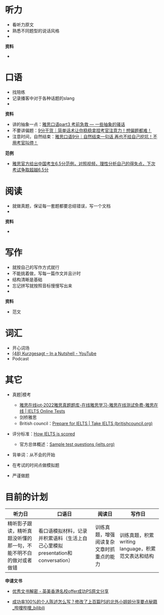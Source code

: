 # 听力

* 看听力原文
* 熟悉不同题型的说话风格
* 

**资料**

* 

# 口语

* 找陪练
* 记录播客中对于各种话题的slang
* 



**资料**

* 讲的抽象一点：[雅思口语part3 考前急救 — 一些抽象的骚话](https://www.bilibili.com/video/BV1Ba411u73U/?spm_id_from=333.337.search-card.all.click)
* 不要讲偏题：[9分干货｜简单话术让你稳稳拿捏考官注意力！想偏题都难！](https://www.bilibili.com/video/BV1w341147Pa/?spm_id_from=333.788.recommend_more_video.1&vd_source=2cb4eb8b99629d942421bfd0843ee608)
* 注意时间，自然结束：[雅思口语9分｜自然结束一句话 再也不给自己挖坑！不用考官叫停！](https://www.bilibili.com/video/BV1Ta411W7u8/?spm_id_from=333.337.search-card.all.click&vd_source=2cb4eb8b99629d942421bfd0843ee608)



**范例**

* [雅思官方给出中国考生6.5分范例，对照视频，理性分析自己的得失点，下次考试争取超越6.5分](https://www.bilibili.com/video/BV1Yy4y1a7kT/?spm_id_from=333.788.recommend_more_video.4&vd_source=2cb4eb8b99629d942421bfd0843ee608)

# 阅读

* 就做真题，保证每一套题都要总结错误，写一个文档
* 

**资料**

* 

# 写作

* 就按自己的写作方式就行
* 不能挑着做，写每一篇作文并且计时
* 结构清晰是基础
* 忘记拼写就按照音标慢慢写出来
* 

**资料**

* 范文



# 词汇

* 开心词场
* [(48) Kurzgesagt – In a Nutshell - YouTube](https://www.youtube.com/c/inanutshell/videos)
* Podcast



# 其它

* 真题|模考
  * [雅思在线iot-2022雅思真题题库-在线雅思学习-雅思在线测试免费-雅思在线 | IELTS Online Tests](https://ieltsonlinetests.com/zh-hans)
  * 剑桥雅思
  * British council：[Prepare for IELTS | Take IELTS (britishcouncil.org)](https://takeielts.britishcouncil.org/take-ielts/prepare)
* 评分标准：[How IELTS is scored](https://www.ielts.org/for-test-takers/how-ielts-is-scored)
  * 官方总体概述：[Sample test questions (ielts.org)](https://www.ielts.org/for-test-takers/sample-test-questions)
  
* 背单词：从不会的开始

* 在考试的时间点做模拟题
* 严谨做题



# 目前的计划

| 听力日                                                       | 口语日                                                       | 阅读日                                   | 写作日                                             |
| ------------------------------------------------------------ | ------------------------------------------------------------ | ---------------------------------------- | -------------------------------------------------- |
| 精听影子跟读，精听真题没听懂的那一句，不能不明不白的做对或者做错 | 看口语模拟材料，记录并积累语料（生活上自己心里模拟presentation和conversation） | 训练真题，增强阅读复杂文章时抓重点的能力 | 训练真题，积累writing language，积累范文表达和结构 |



**申请文书**

* [优秀文书解密 - 英美香港名校offer成功PS原文分享](https://www.bilibili.com/video/BV15T411N7EP/?vd_source=2cb4eb8b99629d942421bfd0843ee608)

* [成功率100%的个人陈述怎么写？修改了上百篇PS的北外小姐姐分享要点秘籍_哔哩哔哩_bilibili](https://www.bilibili.com/video/BV1h34y1X7iV/?spm_id_from=333.788.recommend_more_video.2&vd_source=2cb4eb8b99629d942421bfd0843ee608)